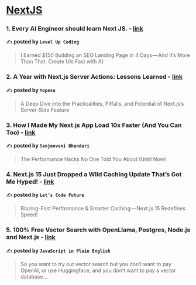 
<h1><a href=https://medium.com/tag/nextjs/recommended target="_blank" rel="noopener noreferrer">NextJS</a></h1>
<h3>1. Every AI Engineer should learn Next JS. - <a href="https://medium.com/gitconnected/every-ai-engineer-should-learn-next-js-554f634a5f47" target="_blank" rel="noopener noreferrer">link</a></h3>

✍️ **posted by `Level Up Coding`**

<blockquote>I Earned $150 Building an SEO Landing Page in 4 Days — And It’s More Than That: Create UIs Fast with AI</blockquote>

<h3>2. A Year with Next.js Server Actions: Lessons Learned - <a href="https://medium.com/yopeso/a-year-with-next-js-server-actions-lessons-learned-93ef7b518c73" target="_blank" rel="noopener noreferrer">link</a></h3>

✍️ **posted by `Yopeso`**

<blockquote>A Deep Dive into the Practicalities, Pitfalls, and Potential of Next.js’s Server-Side Feature</blockquote>

<h3>3. How I Made My Next.js App Load 10x Faster (And You Can Too) - <a href="https://medium.com/@sanjeevanibhandari3/how-i-made-my-next-js-app-load-10x-faster-and-you-can-too-30a8b6c86d9c" target="_blank" rel="noopener noreferrer">link</a></h3>

✍️ **posted by `Sanjeevani Bhandari`**

<blockquote>The Performance Hacks No One Told You About (Until Now)</blockquote>

<h3>4. Next.js 15 Just Dropped a Wild Caching Update That’s Got Me Hyped! - <a href="https://medium.com/lets-code-future/next-js-15-just-dropped-a-wild-caching-update-thats-got-me-hyped-752fded8fcc5" target="_blank" rel="noopener noreferrer">link</a></h3>

✍️ **posted by `Let’s Code Future`**

<blockquote>Blazing-Fast Performance & Smarter Caching — Next.js 15 Redefines Speed!</blockquote>

<h3>5. 100% Free Vector Search with OpenLlama, Postgres, Node.js and Next.js - <a href="https://medium.com/javascript-in-plain-english/100-free-vector-search-with-openllama-postgres-nodejs-and-nextjs-e496856766f7" target="_blank" rel="noopener noreferrer">link</a></h3>

✍️ **posted by `JavaScript in Plain English`**

<blockquote>So you want to try out vector search but you don’t want to pay OpenAI, or use Huggingface, and you don’t want to pay a vector database…</blockquote>


